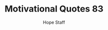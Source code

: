 ---
image: /assets/img/mq/mq_83_rogers.png
title: Motivational Quotes 83
categories:
  - Motivational Quotes
author: Hope Staff
notes: Motivational Quotes 83
embed: >-
  EMBED_GOES_HERE
transcript: >-
  SOME LINES OF TEXT START HERE
---